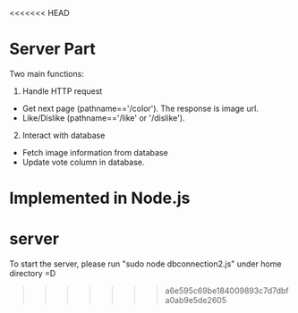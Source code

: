 <<<<<<< HEAD
# Server Part

Two main functions:
1. Handle HTTP request
* Get next page (pathname=='/color'). The response is image url.
* Like/Dislike (pathname=='/like' or '/dislike').
2. Interact with database
* Fetch image information from database
* Update vote column in database.

Implemented in Node.js
=======
# server

To start the server, please run "sudo node dbconnection2.js" under home directory =D
>>>>>>> a6e595c69be184009893c7d7dbfa0ab9e5de2605
